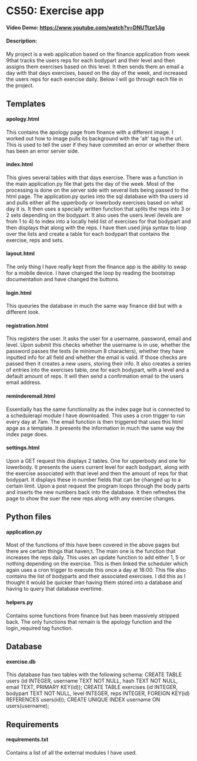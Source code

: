 # CS50: Exercise app
#### Video Demo:  https://www.youtube.com/watch?v=DNUTtze1Jjg
#### Description:
My project is a web application based on the finance application from week 9that tracks the users reps for each bodypart and their level and then assigns them
exercises based on this level. It then sends them an email a day with that days exercises, based on the day of the week, and increased the users reps for
each exercise daily. Below I will go through each file in the project.
## Templates
#### apology.html
This contains the apology page from finance with a different image. I worked out how to image pulls its background with the 'alt' tag in the url. This is used
to tell the user if they have commited an error or whether there has been an error server side.
#### index.html
This gives several tables with that days exercise. There was a function in the main application.py file that gets the day of the week. Most of the processing
is done on the server side with several lists being passed to the html page. The application.py quries into the sql database with tha users id and pulls either
all the upperbody or lowerbody exercises based on what day it is. It then uses a specially written function that splits the reps into 3 or 2 sets depending on
the bodypart. It also uses the users level (levels are from 1 to 4) to index into a locally held list of exercises for that bodypart and then displays that along
with the reps. I have then used jinja syntax to loop over the lists and create a table for each bodypart that contains the exercise, reps and sets.
#### layout.html
The only thing I have really kept from the finance app is the ability to swap for a mobile device. I have changed the loop by reading the bootstrap documentation
and have changed the buttons.
#### login.html
This queuries the database in much the same way finance did but with a different look.
#### registration.html
This registers the user. It asks the user for a username, password, email and level. Upon submit this checks whether the username is in use, whether the password
passes the tests (ie minimum 8 characters), whether they have inputted info for all field and whether the email is valid. If those checks are passed then it
creates a new users, storing their info. It also creates a series of entries into the exercises table, one for each bodypart, with a level and a default amount
of reps. It will then send a confirmation email to the users email address.
#### reminderemail.html
Essentially has the same functionality as the index page but is connected to a schedulerapi module I have downloaded. This uses a cron trigger to run every day at
7am. The email function is then triggered that uses this html apge as a template. It presents the information in much the same way the index page does.
#### settings.html
Upon a GET request this displays 2 tables. One for upperbody and one for lowerbody. It presents the users current level for each bodypart, along with the exercise
associated with that level and then the amount of reps for that bodypart. It displays these in number fields that can be changed up to a certain limit. Upon a post
request the program loops through the body parts and inserts the new numbers back into the database. It then refreshes the page to show the suer the new reps along
with any exercise changes.
## Python files
#### application.py
Most of the functions of this have been covered in the above pages but there are certain things that haven;t. The main one is the function that increases the reps
daily. This uses an update function to add either 1, 5 or nothing depending on the exercise. This is then linked the scheduler which again uses a cron trigger
to execute this once a day at 18:00. This file also contains the list of bodyparts and their associated exercises. I did this as I thought it would be quicker than
having them stored into a database and having to query that database evertime.
#### helpers.py
Contains some functions from finance but has been massively stripped back. The only functions that remain is the apology function and the login_required tag
function.
## Database
#### exercise.db
This database has two tables with the following schema:
CREATE TABLE users (id INTEGER, username TEXT NOT NULL, hash TEXT NOT NULL, email TEXT, PRIMARY KEY(id));
CREATE TABLE exercises (id INTEGER, bodypart TEXT NOT NULL, level INTEGER, reps INTEGER, FOREIGN KEY(id) REFERENCES users(id));
CREATE UNIQUE INDEX username ON users(username);
## Requirements
#### requirements.txt
Contains a list of all the external modules I have used.
